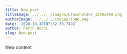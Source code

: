 ```yaml
---
title: New post
titleImage: ../../../images/placeholder_1280x960.png
authorImage: ../../../images/logo.png
date: '2020-10-18T07:52:30.749Z'
author: Parth Doshi
slug: New-post
---
```

New content